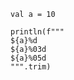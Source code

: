 ```{#id01 .scala computationTreeId="a" pipe="scala_script"}
val a = 10
```

```{#id02 .scala computationTreeId="a" pipe="scala_script"}
println(f"""
${a}%d
${a}%03d
${a}%05d
""".trim)
```

<!-- [EvalAndSubstsCorrect] -->
